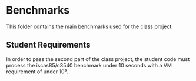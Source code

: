 # Benchmarks

This folder contains the main benchmarks used for the class project.

## Student Requirements

In order to pass the second part of the class project, the student code must process the iscas85/c3540 benchmark under 10 seconds with a VM requirement of under 10⁶.
